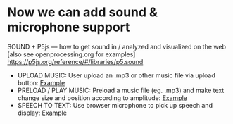 # Now we can add sound & microphone support
SOUND + P5js — how to get sound in / analyzed and visualized on the web [also see openprocessing.org for examples]	https://p5js.org/reference/#/libraries/p5.sound
* UPLOAD MUSIC: User upload an .mp3 or other music file via upload button: [Example](https://karenanndonnachie.github.io/AtotheK/Chapter_3/sound/loadSong/index.html)
* PRELOAD / PLAY MUSIC: Preload a music file (eg. .mp3) and make text change size and position according to amplitude: [Example](https://karenanndonnachie.github.io/AtotheK/Chapter_3/sound/soundTest/index.html)
* SPEECH TO TEXT: Use browser microphone to pick up speech and display: [Example](https://karenanndonnachie.github.io/AtotheK/Chapter_3/sound/Speech/index.html)
